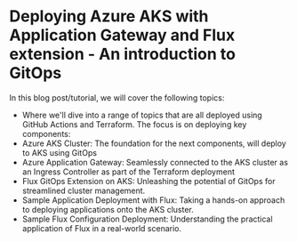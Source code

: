 # Deploying Azure AKS with Application Gateway and Flux extension - An introduction to GitOps

In this blog post/tutorial, we will cover the following topics:
- Where we'll dive into a range of topics that are all deployed using GitHub Actions and Terraform. The focus is on deploying key components:
- Azure AKS Cluster: The foundation for the next components, will deploy to AKS using GitOps
- Azure Application Gateway: Seamlessly connected to the AKS cluster as an Ingress Controller as part of the Terraform deployment
- Flux GitOps Extension on AKS: Unleashing the potential of GitOps for streamlined cluster management.
- Sample Application Deployment with Flux: Taking a hands-on approach to deploying applications onto the AKS cluster.
- Sample Flux Configuration Deployment: Understanding the practical application of Flux in a real-world scenario.
